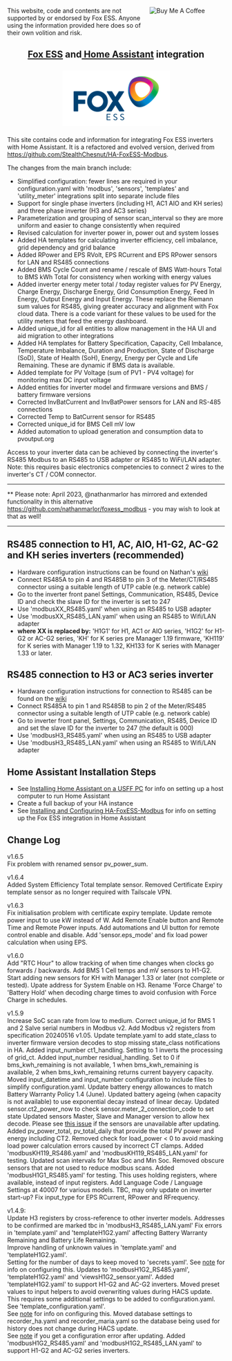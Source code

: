 <a href="https://www.buymeacoffee.com/tonym1958" target="_blank"><img src="https://cdn.buymeacoffee.com/buttons/default-orange.png" alt="Buy Me A Coffee" height="41" width="174" align="right"></a>
This website, code and contents are not supported by or endorsed by Fox ESS. Anyone using the information provided here does so of their own volition and risk.
##

<h2 align="center">
   <a href="https://www.fox-ess.com">Fox ESS</a> and<a href="https://www.home-assistant.io"> Home Assistant</a> integration
   </br></br>
   <img src="https://github.com/home-assistant/brands/raw/master/custom_integrations/foxess/logo.png" >
   </br>
</h2>

This site contains code and information for integrating Fox ESS inverters with Home Assistant. It is a refactored and evolved version, derived from https://github.com/StealthChesnut/HA-FoxESS-Modbus.

The changes from the main branch include:

* Simplified configuration: fewer lines are required in your configuration.yaml with 'modbus', 'sensors', 'templates' and 'utility_meter' integrations split into separate include files
* Support for single phase inverters (including H1, AC1 AIO and KH series) and three phase inverter (H3 and AC3 series)
* Parameterization and grouping of sensor scan_interval so they are more uniform and easier to change consistently when required
* Revised calculation for inverter power in, power out and system losses
* Added HA templates for calculating inverter efficiency, cell imbalance, grid dependency and grid balance
* Added RPower and EPS RVolt, EPS RCurrent and EPS RPower sensors for LAN and RS485 connections
* Added BMS Cycle Count and rename / rescale of BMS Watt-hours Total to BMS kWh Total for consistency when working with energy values
* Added inverter energy meter total / today register values for PV Energy, Charge Energy, Discharge Energy, Grid Consumption Energy, Feed In Energy, Output Energy and Input Energy. These replace the Riemann sum values for RS485, giving greater accuracy and alignment with Fox cloud data. There is a code variant for these values to be used for the utility meters that feed the energy dashboard.
* Added unique_id for all entities to allow management in the HA UI and aid migration to other integrations
* Added HA templates for Battery Specification, Capacity, Cell Imbalance, Temperature Imbalance, Duration and Production, State of Discharge (SoD), State of Health (SoH), Energy, Energy per Cycle and Life Remaining. These are dynamic if BMS data is available.
* Added template for PV Voltage (sum of PV1 - PV4 voltage) for monitoring max DC input voltage
* Added entities for inverter model and firmware versions and BMS / battery firmware versions
* Corrected InvBatCurrent and InvBatPower sensors for LAN and RS-485 connections
* Corrected Temp to BatCurrent sensor for RS485
* Corrected unique_id for BMS Cell mV low
* Added automation to upload generation and consumption data to pvoutput.org

Access to your inverter data can be achieved by connecting the inverter's RS485 Modbus to an RS485 to USB adapter or RS485 to WiFi/LAN adapter. Note: this requires basic electronics competencies to connect 2 wires to the inverter's CT / COM connector.

---
** Please note: April 2023, @nathanmarlor has mirrored and extended functionality in this alternative https://github.com/nathanmarlor/foxess_modbus - you may wish to look at that as well!

---


## RS485 connection to H1, AC, AIO, H1-G2, AC-G2 and KH series inverters (recommended)
* Hardware configuration instructions can be found on Nathan's [wiki](https://github.com/nathanmarlor/foxess_modbus/wiki)
* Connect RS485A to pin 4 and RS485B to pin 3 of the Meter/CT/RS485 connector using a suitable length of UTP cable (e.g. network cable)
* Go to the inverter front panel Settings, Communication, RS485, Device ID and check the slave ID for the inverter is set to 247
* Use 'modbusXX_RS485.yaml' when using an RS485 to USB adapter
* Use 'modbusXX_RS485_LAN.yaml' when using an RS485 to Wifi/LAN adapter
* **where XX is replaced by:** 'H1G1' for H1, AC1 or AIO series, 'H1G2' for H1-G2 or AC-G2 series, 'KH' for K series pre Manager 1.19 firmware, 'KH119' for K series with Manager 1.19 to 1.32, KH133 for K series with Manager 1.33 or later.

## RS485 connection to H3 or AC3 series inverter
* Hardware configuration instructions for connection to RS485 can be found on the [wiki](https://github.com/nathanmarlor/foxess_modbus/wiki)
* Connect RS485A to pin 1 and RS485B to pin 2 of the Meter/RS485 connector using a suitable length of UTP cable (e.g. network cable)
* Go to inverter front panel, Settings, Communication, RS485, Device ID and set the slave ID for the inverter to 247 (the default is 000)
* Use 'modbusH3_RS485.yaml' when using an RS485 to USB adapter
* Use 'modbusH3_RS485_LAN.yaml' when using an RS485 to Wifi/LAN adapter

## Home Assistant Installation Steps

* See [Installing Home Assistant on a USFF PC](https://github.com/TonyM1958/HA-FoxESS-Modbus/wiki/Installing-Home-Assistant-on-a-USFF-PC) for info on setting up a host computer to run Home Assistant
* Create a full backup of your HA instance
* See [Installing and Configuring HA-FoxESS-Modbus](https://github.com/TonyM1958/HA-FoxESS-Modbus/wiki/Installing-and-Configuring-HA-FoxESS-Modbus) for info on setting up the Fox ESS integration in Home Assistant

## Change Log

v1.6.5<br>
Fix problem with renamed sensor pv_power_sum.

v1.6.4<br>
Added System Efficiency Total template sensor.
Removed Certificate Expiry template sensor as no longer required with Tailscale VPN.

v1.6.3<br>
Fix initialisation problem with certificate expiry template.
Update remote power input to use kW instead of W.
Add Remote Enable button and Remote Time and Remote Power inputs.
Add automations and UI button for remote control enable and disable.
Add 'sensor.eps_mode' and fix load power calculation when using EPS.

v1.6.0<br>
Add "RTC Hour" to allow tracking of when time changes when clocks go forwards / backwards.
Add BMS 1 Cell temps and mV sensors to H1-G2.
Start adding new sensors for KH with Manager 1.33 or later (not complete or tested).
Upate address for System Enable on H3.
Rename 'Force Charge' to 'Battery Hold' when decoding charge times to avoid confusion with Force Charge in schedules.

v1.5.9<br>
Increase SoC scan rate from low to medium.
Correct unique_id for BMS 1 and 2 Salve serial numbers in Modbus v2.
Add Modbus v2 registers from specification 20240516 v1.05.
Update template.yaml to add state_class to inverter firmware version decodes to stop missing state_class notifications in HA.
Added input_number ct1_handling. Setting to 1 inverts the processing of grid_ct.
Added input_number residual_handling. Set to 0 if bms_kwh_remaining is not available, 1 when bms_kwh_remaining is available, 2 when bms_kwh_remaining returns current bayyery capacity.
Moved input_datetime and input_number configuration to include files to simplify configuration.yaml.
Update battery energy allowances to match Battery Warranty Policy 1.4 (June).
Updated battery ageing (when capacity is not available) to use exponential decay instead of linear decay.
Updated sensor.ct2_power_now to check sensor.meter_2_connection_code to set state
Updated sensors Master, Slave and Manager version to allow hex decode. Please see [this issue](https://github.com/TonyM1958/HA-FoxESS-Modbus/issues/23) if the sensors are unavailable after updating.
Added pv_power_total, pv_total_daily that provide the total PV power and energy including CT2.
Removed check for load_power < 0 to avoid masking load power calculation errors caused by incorrect CT clamps.
Added 'modbusKH119_RS486.yaml' and 'modbusKH119_RS485_LAN.yaml' for testing.
Updated scan intervals for Max Soc and Min Soc.
Removed obscure sensors that are not used to reduce modbus scans.
Added 'modbusH1G1_RS485.yaml' for testing. This uses holding registers, where available, instead of input registers.
Add Language Code / Language Settings at 40007 for various models. TBC, may only update on inverter start-up?
Fix input_type for EPS RCurrent, RPower and RFrequency.

v1.4.9:<br>
Update H3 registers by cross-reference to other inverter models. Addresses to be confirmed are marked tbc in 'modbusH3_RS485_LAN.yaml'
Fix errors in 'template.yaml' and 'templateH1G2.yaml' affecting Battery Warranty Remaining and Battery Life Remaining.<br>
Improve handling of unknown values in 'template.yaml' and 'templateH1G2.yaml'.<br>
Setting for the number of days to keep moved to 'secrets.yaml'. See [note](https://github.com/TonyM1958/HA-FoxESS-Modbus/issues/20) for info on configuring this.
Updates to 'modbusH1G2_RS485.yaml', 'templateH1G2.yaml' and 'viewsH1G2_sensor.yaml'.
Added 'templateH1G2.yaml' to support H1-G2 and AC-G2 inverters.
Moved preset values to input helpers to avoid overwriting values during HACS update. This requires some additional settings to be added to configuration.yaml. See 'template_configuration.yaml'.<br>
See [note](https://github.com/TonyM1958/HA-FoxESS-Modbus/issues/19) for info on configuring this.
Moved database settings to recorder_ha.yaml and recorder_maria.yaml so the database being used for history does not change during HACS update.<br>
See [note](https://github.com/TonyM1958/HA-FoxESS-Modbus/issues/18) if you get a configuration error after updating.
Added 'modbusH1G2_RS485.yaml' and 'modbusH1G2_RS485_LAN.yaml' to support H1-G2 and AC-G2 series inverters.<br>
